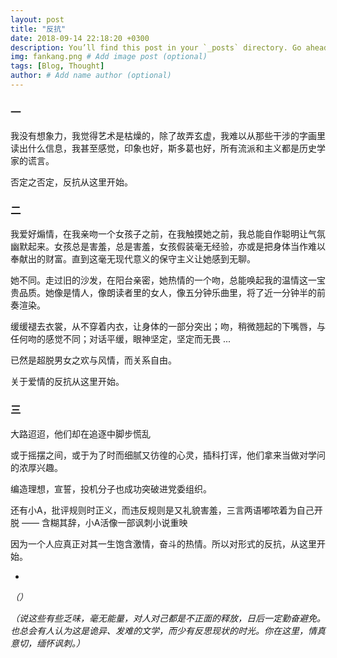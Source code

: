```yaml
---
layout: post
title: "反抗"
date: 2018-09-14 22:18:20 +0300
description: You’ll find this post in your `_posts` directory. Go ahead and edit it and re-build the site to see your changes. # Add post description (optional)
img: fankang.png # Add image post (optional)
tags: [Blog, Thought]
author: # Add name author (optional)
---
```




### 一

我没有想象力，我觉得艺术是枯燥的，除了故弄玄虚，我难以从那些干涉的字画里读出什么信息，我甚至感觉，印象也好，斯多葛也好，所有流派和主义都是历史学家的谎言。

否定之否定，反抗从这里开始。





### 二

我爱好煽情，在我亲吻一个女孩子之前，在我触摸她之前，我总能自作聪明让气氛幽默起来。女孩总是害羞，总是害羞，女孩假装毫无经验，亦或是把身体当作难以奉献出的财富。直到这毫无现代意义的保守主义让她感到无聊。

她不同。走过旧的沙发，在阳台亲密，她热情的一个吻，总能唤起我的温情这一宝贵品质。她像是情人，像朗读者里的女人，像五分钟乐曲里，将了近一分钟半的前奏渲染。

缓缓褪去衣裳，从不穿着内衣，让身体的一部分突出；吻，稍微翘起的下嘴唇，与任何吻的感觉不同；对话平缓，眼神坚定，坚定而无畏 ...

已然是超脱男女之欢与风情，而关系自由。

关于爱情的反抗从这里开始。





### 三

大路迢迢，他们却在追逐中脚步慌乱

或于摇摆之间，或于为了时而细腻又彷徨的心灵，插科打诨，他们拿来当做对学问的浓厚兴趣。

编造理想，宣誓，投机分子也成功突破进党委组织。

还有小A，批评规则时正义，而违反规则是又礼貌害羞，三言两语嘟哝着为自己开脱 —— 含糊其辞，小A活像一部讽刺小说重映



因为一个人应真正对其一生饱含激情，奋斗的热情。所以对形式的反抗，从这里开始。





-



*（）*



*（说这些有些乏味，毫无能量，对人对己都是不正面的释放，日后一定勤奋避免。也总会有人认为这是诡异、发难的文学，而少有反思现状的时光。你在这里，情真意切，缅怀讽刺。）*







